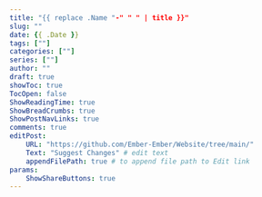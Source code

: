 ```yaml
---
title: "{{ replace .Name "-" " " | title }}"
slug: ""
date: {{ .Date }}
tags: [""]
categories: [""]
series: [""]
author: ""
draft: true
showToc: true
TocOpen: false
ShowReadingTime: true
ShowBreadCrumbs: true
ShowPostNavLinks: true
comments: true
editPost:
    URL: "https://github.com/Ember-Ember/Website/tree/main/"
    Text: "Suggest Changes" # edit text
    appendFilePath: true # to append file path to Edit link
params:
    ShowShareButtons: true
---
```

